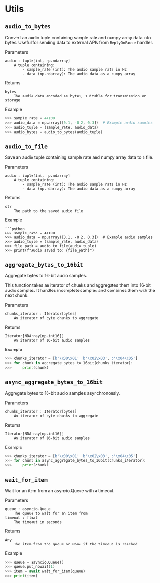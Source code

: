 # Utils

## `audio_to_bytes`

Convert an audio tuple containing sample rate and numpy array data into bytes.
Useful for sending data to external APIs from `ReplyOnPause` handler.

Parameters
```
audio : tuple[int, np.ndarray]
    A tuple containing:
        - sample_rate (int): The audio sample rate in Hz
        - data (np.ndarray): The audio data as a numpy array
```

Returns
```
bytes
    The audio data encoded as bytes, suitable for transmission or storage
```

Example
```python
>>> sample_rate = 44100
>>> audio_data = np.array([0.1, -0.2, 0.3])  # Example audio samples
>>> audio_tuple = (sample_rate, audio_data)
>>> audio_bytes = audio_to_bytes(audio_tuple)
```

## `audio_to_file`

Save an audio tuple containing sample rate and numpy array data to a file.

Parameters
```
audio : tuple[int, np.ndarray]
    A tuple containing:
        - sample_rate (int): The audio sample rate in Hz
        - data (np.ndarray): The audio data as a numpy array
```
Returns
```
str
    The path to the saved audio file
```
Example
```
```python
>>> sample_rate = 44100
>>> audio_data = np.array([0.1, -0.2, 0.3])  # Example audio samples
>>> audio_tuple = (sample_rate, audio_data)
>>> file_path = audio_to_file(audio_tuple)
>>> print(f"Audio saved to: {file_path}")
```

## `aggregate_bytes_to_16bit`
Aggregate bytes to 16-bit audio samples.

This function takes an iterator of chunks and aggregates them into 16-bit audio samples.
It handles incomplete samples and combines them with the next chunk.

Parameters
```
chunks_iterator : Iterator[bytes]
    An iterator of byte chunks to aggregate
```
Returns
```
Iterator[NDArray[np.int16]]
    An iterator of 16-bit audio samples
```
Example
```python
>>> chunks_iterator = [b'\x00\x01', b'\x02\x03', b'\x04\x05']
>>> for chunk in aggregate_bytes_to_16bit(chunks_iterator):
>>>     print(chunk)
```

## `async_aggregate_bytes_to_16bit`

Aggregate bytes to 16-bit audio samples asynchronously.

Parameters
```
chunks_iterator : Iterator[bytes]
    An iterator of byte chunks to aggregate
```
Returns
```
Iterator[NDArray[np.int16]]
    An iterator of 16-bit audio samples
```
Example
```python
>>> chunks_iterator = [b'\x00\x01', b'\x02\x03', b'\x04\x05']
>>> for chunk in async_aggregate_bytes_to_16bit(chunks_iterator):
>>>     print(chunk)
```

## `wait_for_item`

Wait for an item from an asyncio.Queue with a timeout.

Parameters
```
queue : asyncio.Queue
    The queue to wait for an item from
timeout : float
    The timeout in seconds
```
Returns
```
Any
    The item from the queue or None if the timeout is reached
```

Example
```python
>>> queue = asyncio.Queue()
>>> queue.put_nowait(1)
>>> item = await wait_for_item(queue)
>>> print(item)
```